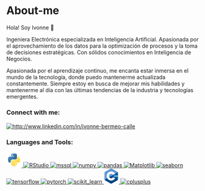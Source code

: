 # About-me

Hola! Soy Ivonne 👋 

Ingeniera Electrónica especializada en Inteligencia Artificial. Apasionada por el aprovechamiento de los datos para la optimización de procesos y la toma de decisiones estratégicas. Con sólidos conocimientos en Inteligencia de Negocios.

Apasionada por el aprendizaje continuo, me encanta estar inmersa en el mundo de la tecnología, donde puedo mantenerme actualizada constantemente. Siempre estoy en busca de mejorar mis habilidades y mantenerme al día con las últimas tendencias de la industria y tecnologías emergentes.

<h3 align="left">Connect with me:</h3>
<p align="left">
<a href="https://linkedin.com/in/http://www.linkedin.com/in/ivonne-bermeo-calle" target="blank"><img align="center" src="https://raw.githubusercontent.com/rahuldkjain/github-profile-readme-generator/master/src/images/icons/Social/linked-in-alt.svg" alt="http://www.linkedin.com/in/ivonne-bermeo-calle" height="30" width="40" /></a>
</p>

<h3 align="left">Languages and Tools:</h3>
<p align="left"> <a href="https://www.python.org" target="_blank" rel="noreferrer"> <img src="https://raw.githubusercontent.com/devicons/devicon/master/icons/python/python-original.svg" alt="python" width="40" height="40"/> </a> <a href="https://posit.co/" target="_blank" rel="noreferrer"> <img src="https://icon.icepanel.io/Technology/svg/R-.svg" alt="RStudio" width="40" height="40"/> </a> <a href="https://www.microsoft.com/en-us/sql-server" target="_blank" rel="noreferrer"> <img src="https://logowik.com/content/uploads/images/microsoft-sql-server4529.jpg" alt="mssql" width="40" height="40"/> </a> <a href="https://numpy.org/" target="_blank" rel="noreferrer"> <img src="https://user-images.githubusercontent.com/50221806/86498208-af4bfe00-bd39-11ea-88fa-c747ae0ddd85.png" alt="numpy" width="40" height="40"/> </a><a href="https://pandas.pydata.org/" target="_blank" rel="noreferrer"> <img src="https://encrypted-tbn0.gstatic.com/images?q=tbn:ANd9GcStQa0p7RCejEFJ3r4HUVFcI3R4Wh89UwtszB7-RBvPXQ&s" alt="pandas" width="40" height="40"/> </a><a href="https://matplotlib.org/" target="_blank" rel="noreferrer"> <img src="https://icon.icepanel.io/Technology/svg/Matplotlib.svg" alt="Matplotlib" width="40" height="40"/> </a> <a href="https://seaborn.pydata.org/" target="_blank" rel="noreferrer"> <img src="https://seaborn.pydata.org/_images/logo-mark-lightbg.svg" alt="seaborn" width="40" height="40"/> </a> <a href="https://www.tensorflow.org" target="_blank" rel="noreferrer"> <img src="https://www.vectorlogo.zone/logos/tensorflow/tensorflow-icon.svg" alt="tensorflow" width="40" height="40"/> </a><a href="https://pytorch.org/" target="_blank" rel="noreferrer"> <img src="https://www.vectorlogo.zone/logos/pytorch/pytorch-icon.svg" alt="pytorch" width="40" height="40"/> </a> <a href="https://scikit-learn.org/" target="_blank" rel="noreferrer"> <img src="https://e7.pngegg.com/pngimages/39/4/png-clipart-logo-scikit-learn-python-github-machine-learning-text-orange.png" alt="scikit_learn" width="40" height="40"/> </a><a href="https://www.w3schools.com/cpp/" target="_blank" rel="noreferrer"> <img src="https://raw.githubusercontent.com/devicons/devicon/master/icons/cplusplus/cplusplus-original.svg" alt="cplusplus" width="40" height="40"/> </a> <a href="https://es.wikipedia.org/wiki/CSS" target="_blank" rel="noreferrer"> <img src="https://icon.icepanel.io/Technology/svg/CSS3.svg" alt="cplusplus" width="40" height="40"/> </a> </p>
